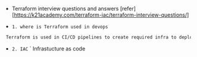 * Terraform interview questions and answers [refer][https://k21academy.com/terraform-iac/terraform-interview-questions/]

* `1. where is Terraform used in devops`
```sh
 Terraform is used in CI/CD pipelines to create required infra to deploy the application into different environments
```
* `2. IAC`
` Infrastucture as code 
